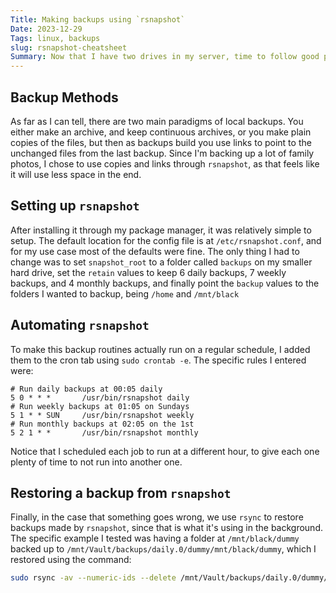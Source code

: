 ```yaml
---
Title: Making backups using `rsnapshot`
Date: 2023-12-29
Tags: linux, backups
slug: rsnapshot-cheatsheet
Summary: Now that I have two drives in my server, time to follow good practice and make backups
---
```


## Backup Methods

As far as I can tell, there are two main paradigms of local backups. You either make an archive, and keep continuous archives, or you make plain copies of the files, but then as backups build you use links to point to the unchanged files from the last backup. Since I'm backing up a lot of family photos, I chose to use copies and links through `rsnapshot`, as that feels like it will use less space in the end.

## Setting up `rsnapshot`

After installing it through my package manager, it was relatively simple to setup. The default location for the config file is at `/etc/rsnapshot.conf`, and for my use case most of the defaults were fine. The only thing I had to change was to set `snapshot_root` to a folder called `backups` on my smaller hard drive, set the `retain` values to keep 6 daily backups, 7 weekly backups, and 4 monthly backups, and finally point the `backup` values to the folders I wanted to backup, being `/home` and `/mnt/black`

## Automating `rsnapshot`

To make this backup routines actually run on a regular schedule, I added them to the cron tab using `sudo crontab -e`. The specific rules I entered were:
```cron
# Run daily backups at 00:05 daily
5 0 * * *       /usr/bin/rsnapshot daily
# Run weekly backups at 01:05 on Sundays
5 1 * * SUN     /usr/bin/rsnapshot weekly
# Run monthly backups at 02:05 on the 1st
5 2 1 * *       /usr/bin/rsnapshot monthly
```

Notice that I scheduled each job to run at a different hour, to give each one plenty of time to not run into another one.

## Restoring a backup from `rsnapshot`

Finally, in the case that something goes wrong, we use `rsync` to restore backups made by `rsnapshot`, since that is what it's using in the background. The specific example I tested was having a folder at `/mnt/black/dummy` backed up to `/mnt/Vault/backups/daily.0/dummy/mnt/black/dummy`, which I restored using the command:
```bash
sudo rsync -av --numeric-ids --delete /mnt/Vault/backups/daily.0/dummy/mnt/black/dummy /mnt/black
```
